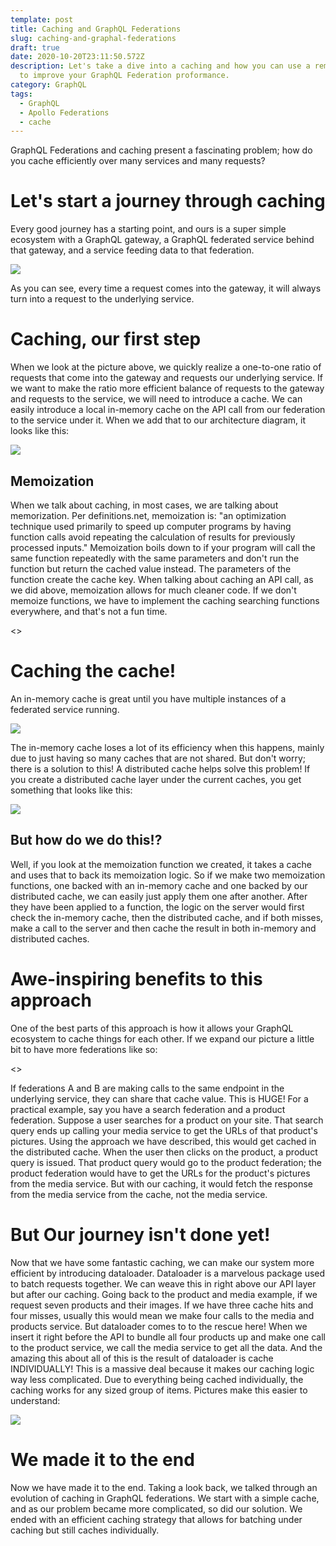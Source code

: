 ```yaml
---
template: post
title: Caching and GraphQL Federations
slug: caching-and-graphal-federations
draft: true
date: 2020-10-20T23:11:50.572Z
description: Let's take a dive into a caching and how you can use a remote cache
  to improve your GraphQL Federation proformance.
category: GraphQL
tags:
  - GraphQL
  - Apollo Federations
  - cache
---
```

GraphQL Federations and caching present a fascinating problem; how do you cache efficiently over many services and many requests?

# Let's start a journey through caching

Every good journey has a starting point, and ours is a super simple ecosystem with a GraphQL gateway, a GraphQL federated service behind that gateway, and a service feeding data to that federation.

![](/media/basic-server.jpg)

As you can see, every time a request comes into the gateway, it will always turn into a request to the underlying service.

# Caching, our first step

When we look at the picture above, we quickly realize a one-to-one ratio of requests that come into the gateway and requests our underlying service. If we want to make the ratio more efficient balance of requests to the gateway and requests to the service, we will need to introduce a cache. We can easily introduce a local in-memory cache on the API call from our federation to the service under it. When we add that to our architecture diagram, it looks like this:

![](/media/server-with-cache.jpg)

## Memoization

When we talk about caching, in most cases, we are talking about memorization. Per definitions.net, memoization is: "an optimization technique used primarily to speed up computer programs by having function calls avoid repeating the calculation of results for previously processed inputs." Memoization boils down to if your program will call the same function repeatedly with the same parameters and don't run the function but return the cached value instead. The parameters of the function create the cache key. When talking about caching an API call, as we did above, memoization allows for much cleaner code. If we don't memoize functions, we have to implement the caching searching functions everywhere, and that's not a fun time.

<<insert code snippet here of memoization>>

# Caching the cache!

An in-memory cache is great until you have multiple instances of a federated service running.

![](/media/multiple-federations.jpg)

The in-memory cache loses a lot of its efficiency when this happens, mainly due to just having so many caches that are not shared. But don't worry; there is a solution to this! A distributed cache helps solve this problem! If you create a distributed cache layer under the current caches, you get something that looks like this:

![](/media/multiple-federations-and-distributed-cache.jpg)

## But how do we do this!?

Well, if you look at the memoization function we created, it takes a cache and uses that to back its memoization logic. So if we make two memoization functions, one backed with an in-memory cache and one backed by our distributed cache, we can easily just apply them one after another. After they have been applied to a function, the logic on the server would first check the in-memory cache, then the distributed cache, and if both misses, make a call to the server and then cache the result in both in-memory and distributed caches.

<!--StartFragment-->

# Awe-inspiring benefits to this approach

One of the best parts of this approach is how it allows your GraphQL ecosystem to cache things for each other. If we expand our picture a little bit to have more federations like so:

<<picture here of multiple federations and a media service>>

If federations A and B are making calls to the same endpoint in the underlying service, they can share that cache value. This is HUGE! For a practical example, say you have a search federation and a product federation. Suppose a user searches for a product on your site. That search query ends up calling your media service to get the URLs of that product's pictures. Using the approach we have described, this would get cached in the distributed cache. When the user then clicks on the product, a product query is issued. That product query would go to the product federation; the product federation would have to get the URLs for the product's pictures from the media service. But with our caching, it would fetch the response from the media service from the cache, not the media service.

# But Our journey isn't done yet!

Now that we have some fantastic caching, we can make our system more efficient by introducing dataloader. Dataloader is a marvelous package used to batch requests together. We can weave this in right above our API layer but after our caching. Going back to the product and media example, if we request seven products and their images. If we have three cache hits and four misses, usually this would mean we make four calls to the media and products service. But dataloader comes to to the rescue here! When we insert it right before the API to bundle all four products up and make one call to the product service, we call the media service to get all the data. And the amazing this about all of this is the result of dataloader is cache INDIVIDUALLY! This is a massive deal because it makes our caching logic way less complicated. Due to everything being cached individually, the caching works for any sized group of items. Pictures make this easier to understand:

![](/media/adding-dl.jpg)

# We made it to the end

Now we have made it to the end. Taking a look back, we talked through an evolution of caching in GraphQL federations. We start with a simple cache, and as our problem became more complicated, so did our solution. We ended with an efficient caching strategy that allows for batching under caching but still caches individually.